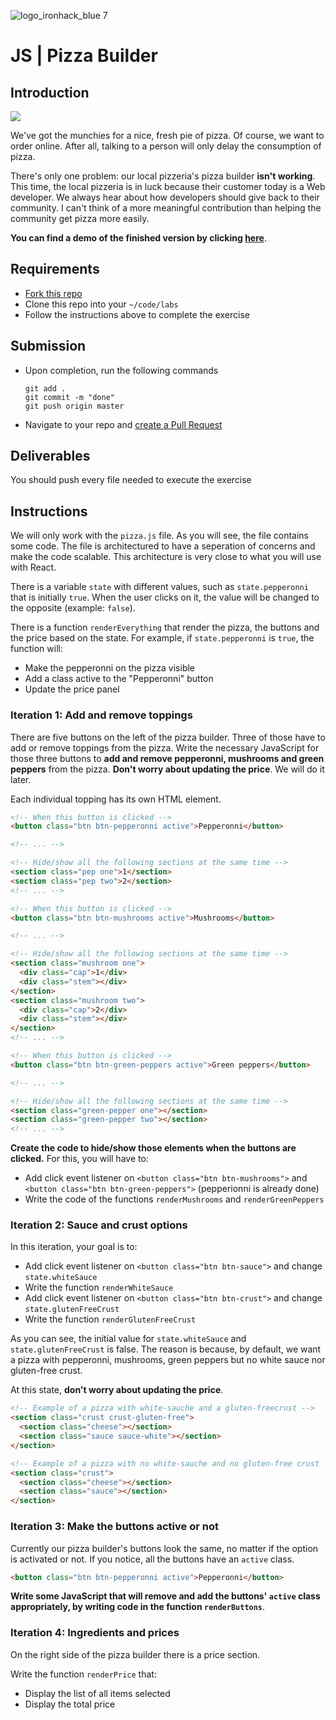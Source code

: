 ![logo_ironhack_blue 7](https://user-images.githubusercontent.com/23629340/40541063-a07a0a8a-601a-11e8-91b5-2f13e4e6b441.png)

# JS | Pizza Builder

## Introduction

[![](https://i.giphy.com/e2AKpOvx2MREY.gif)](https://www.youtube.com/watch?v=04MJIXcZKPk)

We've got the munchies for a nice, fresh pie of pizza. Of course, we want to order online. After all, talking to a person will only delay the consumption of pizza.

There's only one problem: our local pizzeria's pizza builder **isn't working**. This time, the local pizzeria is in luck because their customer today is a Web developer. We always hear about how developers should give back to their community. I can't think of a more meaningful contribution than helping the community get pizza more easily.

**You can find a demo of the finished version by clicking [here](https://ironhack-labs.github.io/lab-dom-pizza-builder/solution-code/)**.

## Requirements

- [Fork this repo](https://guides.github.com/activities/forking/)
- Clone this repo into your `~/code/labs`
- Follow the instructions above to complete the exercise

## Submission

- Upon completion, run the following commands

	```
	git add .
	git commit -m "done"
	git push origin master
	```
- Navigate to your repo and [create a Pull Request](https://help.github.com/articles/creating-a-pull-request/)

## Deliverables

You should push every file needed to execute the exercise

## Instructions

We will only work with the `pizza.js` file. As you will see, the file contains some code. The file is architectured to have a seperation of concerns and make the code scalable. This architecture is very close to what you will use with React.

There is a variable `state` with different values, such as `state.pepperonni` that is initially `true`. When the user clicks on it, the value will be changed to the opposite (example: `false`).

There is a function `renderEverything` that render the pizza, the buttons and the price based on the state. For example, if `state.pepperonni` is `true`, the function will:
- Make the pepperonni on the pizza visible
- Add a class active to the "Pepperonni" button
- Update the price panel


### Iteration 1: Add and remove toppings

There are five buttons on the left of the pizza builder. Three of those have to add or remove toppings from the pizza. Write the necessary JavaScript for those three buttons to **add and remove pepperonni, mushrooms and green peppers** from the pizza. **Don't worry about updating the price**. We will do it later.

Each individual topping has its own HTML element.

```html
<!-- When this button is clicked -->
<button class="btn btn-pepperonni active">Pepperonni</button>

<!-- ... -->

<!-- Hide/show all the following sections at the same time -->
<section class="pep one">1</section>
<section class="pep two">2</section>
<!-- ... -->
```

```html
<!-- When this button is clicked -->
<button class="btn btn-mushrooms active">Mushrooms</button>

<!-- ... -->

<!-- Hide/show all the following sections at the same time -->
<section class="mushroom one">
  <div class="cap">1</div>
  <div class="stem"></div>
</section>
<section class="mushroom two">
  <div class="cap">2</div>
  <div class="stem"></div>
</section>
<!-- ... -->
```

```html
<!-- When this button is clicked -->
<button class="btn btn-green-peppers active">Green peppers</button>

<!-- ... -->

<!-- Hide/show all the following sections at the same time -->
<section class="green-pepper one"></section>
<section class="green-pepper two"></section>
<!-- ... -->
```


**Create the code to hide/show those elements when the buttons are clicked.** For this, you will have to:
- Add click event listener on `<button class="btn btn-mushrooms">` and `<button class="btn btn-green-peppers">` (pepperionni is already done)
- Write the code of the functions `renderMushrooms` and `renderGreenPeppers`


### Iteration 2: Sauce and crust options

In this iteration, your goal is to:
- Add click event listener on `<button class="btn btn-sauce">` and change `state.whiteSauce`
- Write the function `renderWhiteSauce`
- Add click event listener on `<button class="btn btn-crust">` and change `state.glutenFreeCrust`
- Write the function `renderGlutenFreeCrust`

As you can see, the initial value for `state.whiteSauce` and `state.glutenFreeCrust` is false. The reason is because, by default, we want a pizza with pepperonni, mushrooms, green peppers but no white sauce nor gluten-free crust.

At this state, **don't worry about updating the price**.


```html
<!-- Example of a pizza with white-sauche and a gluten-freecrust -->
<section class="crust crust-gluten-free"> 
  <section class="cheese"></section>
  <section class="sauce sauce-white"></section>
</section>

<!-- Example of a pizza with no white-sauche and no gluten-free crust -->
<section class="crust"> 
  <section class="cheese"></section>
  <section class="sauce"></section>
</section>
```


### Iteration 3: Make the buttons active or not

Currently our pizza builder's buttons look the same, no matter if the option is activated or not. If you notice, all the buttons have an `active` class.

```html
<button class="btn btn-pepperonni active">Pepperonni</button>
```

**Write some JavaScript that will remove and add the buttons' `active` class appropriately, by writing code in the function `renderButtons`**.


### Iteration 4: Ingredients and prices

On the right side of the pizza builder there is a price section. 

Write the function `renderPrice` that:
- Display the list of all items selected
- Display the total price

